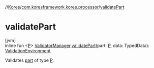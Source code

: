 //[Kores](../../index.md)/[com.koresframework.kores.processor](index.md)/[validatePart](validate-part.md)

# validatePart

[jvm]\
inline fun <[P](validate-part.md)> [ValidatorManager](-validator-manager/index.md).[validatePart](validate-part.md)(part: [P](validate-part.md), data: TypedData): [ValidationEnvironment](-validation-environment/index.md)

Validates [part](validate-part.md) of type [P](validate-part.md).
